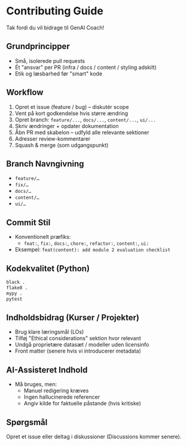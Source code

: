 # Contributing Guide

Tak fordi du vil bidrage til GenAI Coach!

## Grundprincipper
- Små, isolerede pull requests
- Ét "ansvar" per PR (infra / docs / content / styling adskilt)
- Etik og læsbarhed før "smart" kode

## Workflow
1. Opret et issue (feature / bug) – diskutér scope
2. Vent på kort godkendelse hvis større ændring
3. Opret branch: `feature/...`, `docs/...`, `content/...`, `ui/...`
4. Skriv ændringer + opdater dokumentation
5. Åbn PR med skabelon – udfyld alle relevante sektioner
6. Adresser review-kommentarer
7. Squash & merge (som udgangspunkt)

## Branch Navngivning
- `feature/…`
- `fix/…`
- `docs/…`
- `content/…`
- `ui/…`

## Commit Stil
- Konventionelt præfiks:
  - `feat:`, `fix:`, `docs:`, `chore:`, `refactor:`, `content:`, `ui:`
- Eksempel: `feat(content): add module 2 evaluation checklist`

## Kodekvalitet (Python)
```bash
black .
flake8 .
mypy .
pytest
```

## Indholdsbidrag (Kurser / Projekter)
- Brug klare læringsmål (LOs)
- Tilføj "Ethical considerations" sektion hvor relevant
- Undgå proprietære datasæt / modeller uden licensinfo
- Front matter (senere hvis vi introducerer metadata)

## AI-Assisteret Indhold
- Må bruges, men:
  - Manuel redigering kræves
  - Ingen hallucinerede referencer
  - Angiv kilde for faktuelle påstande (hvis kritiske)

## Spørgsmål
Opret et issue eller deltag i diskussioner (Discussions kommer senere).